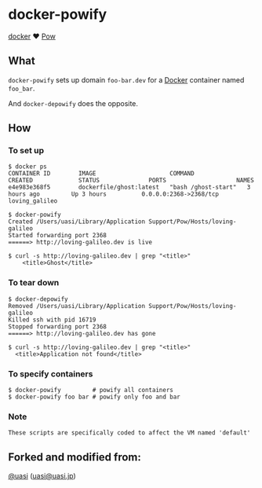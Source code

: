 # docker-powify

[docker] :heart: [Pow]

## What

`docker-powify` sets up domain `foo-bar.dev` for a [Docker] container named `foo_bar`.

And `docker-depowify` does the opposite.

## How

### To set up

```
$ docker ps
CONTAINER ID        IMAGE                     COMMAND               CREATED             STATUS              PORTS                    NAMES
e4e983e368f5        dockerfile/ghost:latest   "bash /ghost-start"   3 hours ago         Up 3 hours          0.0.0.0:2368->2368/tcp   loving_galileo

$ docker-powify
Created /Users/uasi/Library/Application Support/Pow/Hosts/loving-galileo
Started forwarding port 2368
======> http://loving-galileo.dev is live

$ curl -s http://loving-galileo.dev | grep "<title>"
    <title>Ghost</title>
```

### To tear down

```
$ docker-depowify
Removed /Users/uasi/Library/Application Support/Pow/Hosts/loving-galileo
Killed ssh with pid 16719
Stopped forwarding port 2368
======> http://loving-galileo.dev has gone

$ curl -s http://loving-galileo.dev | grep "<title>"
  <title>Application not found</title>
```

### To specify containers

```
$ docker-powify         # powify all containers
$ docker-powify foo bar # powify only foo and bar
```

### Note
```
These scripts are specifically coded to affect the VM named 'default'
```

## Forked and modified from:

[@uasi](https://twitter.com/uasi) (<uasi@uasi.jp>)

[Docker]: https://www.docker.com
[Pow]: http://pow.cx
